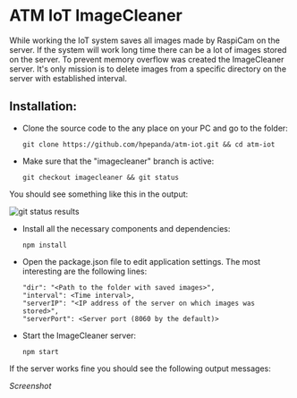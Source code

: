 # ATM IoT ImageCleaner
While working the IoT system saves all images made by RaspiCam on the server. If the system will work long time there can be a lot of images stored on the server. To prevent memory overflow was created the ImageCleaner server. It's only mission is to delete images from a specific directory on the server with established interval.

## Installation:
+ Clone the source code to the any place on your PC and go to the folder:

    ```
    git clone https://github.com/hpepanda/atm-iot.git && cd atm-iot
    ```
+ Make sure that the "imagecleaner" branch is active:

    ```
    git checkout imagecleaner && git status
    ```
You should see something like this in the output:

   ![git status results](https://cloud.githubusercontent.com/assets/20835203/17593683/62cb67ce-5fef-11e6-8db2-7e83bbfaa14a.png)
   
+ Install all the necessary components and dependencies:

    ```
    npm install
    ```
+ Open the package.json file to edit application settings. The most interesting are the following lines:

    ```
    "dir": "<Path to the folder with saved images>",
    "interval": <Time interval>,
    "serverIP": "<IP address of the server on which images was stored>",
    "serverPort": <Server port (8060 by the default)>
    ```
+ Start the ImageCleaner server:

    ```
    npm start
    ```
If the server works fine you should see the following output messages:

*Screenshot*
